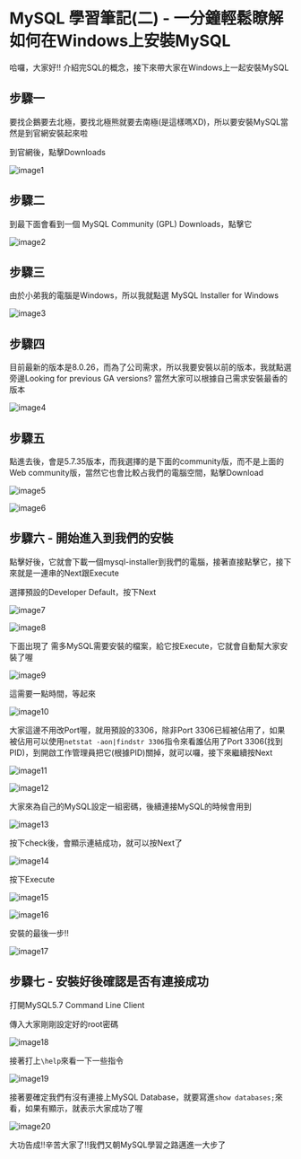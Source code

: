 # MySQL 學習筆記(二) - 一分鐘輕鬆瞭解如何在Windows上安裝MySQL



哈囉，大家好!! 介紹完SQL的概念，接下來帶大家在Windows上一起安裝MySQL



## 步驟一

要找企鵝要去北極，要找北極熊就要去南極(是這樣嗎XD)，所以要安裝MySQL當然是到官網安裝起來啦

到官網後，點擊Downloads

![image1](images\image1.png)





## 步驟二

到最下面會看到一個 MySQL Community (GPL) Downloads，點擊它

![image2](images\image2.png)



## 步驟三

由於小弟我的電腦是Windows，所以我就點選 MySQL Installer for Windows

![image3](images\image3.png)



## 步驟四

目前最新的版本是8.0.26，而為了公司需求，所以我要安裝以前的版本，我就點選旁邊Looking for previous GA versions? 當然大家可以根據自己需求安裝最香的版本

![image4](images\image4.png)



## 步驟五

點進去後，會是5.7.35版本，而我選擇的是下面的community版，而不是上面的Web community版，當然它也會比較占我們的電腦空間，點擊Download

![image5](images\image5.png)

![image6](images\image6.png)



## 步驟六 - 開始進入到我們的安裝

點擊好後，它就會下載一個mysql-installer到我們的電腦，接著直接點擊它，接下來就是一連串的Next跟Execute



選擇預設的Developer Default，按下Next

![image7](images\image7.png)





![image8](images\image8.png)



下面出現了 需多MySQL需要安裝的檔案，給它按Execute，它就會自動幫大家安裝了喔

![image9](images\image9.png)

這需要一點時間，等起來

![image10](images\image10.png)



大家這邊不用改Port喔，就用預設的3306，除非Port 3306已經被佔用了，如果被佔用可以使用`netstat -aon|findstr 3306`指令來看誰佔用了Port 3306(找到PID)，到開啟工作管理員把它(根據PID)關掉，就可以囉，接下來繼續按Next

![image11](images\image11.png)



![image12](images\image12.png)

大家來為自己的MySQL設定一組密碼，後續連接MySQL的時候會用到

![image13](images\image13.png)



按下check後，會顯示連結成功，就可以按Next了

![image14](images\image14.png)

按下Execute

![image15](images\image15.PNG)

![image16](images\image16.PNG)

安裝的最後一步!!

![image17](images\image17.PNG)





## 步驟七 - 安裝好後確認是否有連接成功

打開MySQL5.7 Command Line Client

傳入大家剛剛設定好的root密碼

![image18](images\image18.PNG)





接著打上`\help`來看一下一些指令

![image19](images\image19.PNG)



接著要確定我們有沒有連接上MySQL Database，就要寫進`show databases;`來看，如果有顯示，就表示大家成功了喔

![image20](images\image20.PNG)









大功告成!!辛苦大家了!!我們又朝MySQL學習之路邁進一大步了





